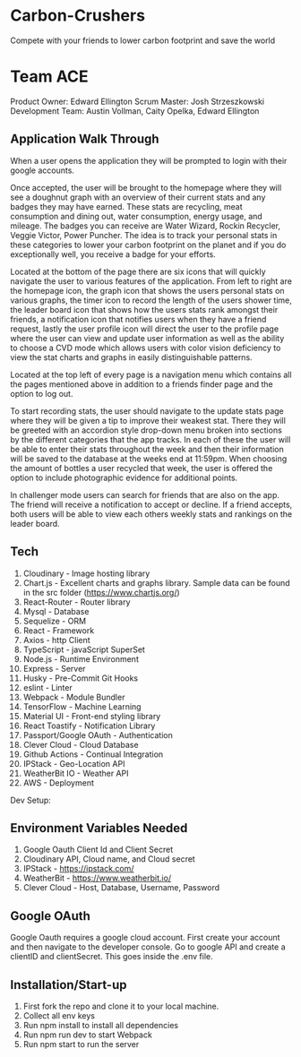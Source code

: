 # Carbon-Crushers
Compete with your friends to lower carbon footprint and save the world

# Team ACE
Product Owner: Edward Ellington
Scrum Master: Josh Strzeszkowski
Development Team: Austin Vollman, Caity Opelka, Edward Ellington

## Application Walk Through

When a user opens the application they will be prompted to login with their google accounts.

Once accepted, the user will be brought to the homepage where they will see a doughnut graph with an overview of their current stats and any badges they may have earned. These stats are recycling, meat consumption and dining out, water consumption, energy usage, and mileage. The badges you can receive are Water Wizard, Rockin Recycler, Veggie Victor, Power Puncher. The idea is to track your personal stats in these categories to lower your carbon footprint on the planet and if you do exceptionally well, you receive a badge for your efforts.

Located at the bottom of the page there are six icons that will quickly navigate the user to various features of the application. From left to right are the homepage icon, the graph icon that shows the users personal stats on various graphs, the timer icon to record the length of the users shower time, the leader board icon that shows how the users stats rank amongst their friends, a notification icon that notifies users when they have a friend request, lastly the user profile icon will direct the user to the profile page where the user can view and update user information as well as the ability to choose a CVD mode which allows users with color vision deficiency to view the stat charts and graphs in easily distinguishable patterns.

Located at the top left of every page is a navigation menu which contains all the pages mentioned above in addition to a friends finder page and the option to log out.

To start recording stats, the user should navigate to the update stats page where they will be given a tip to improve their weakest stat. There they will be greeted with an accordion style drop-down menu broken into sections by the different categories that the app tracks. In each of these the user will be able to enter their stats throughout the week and then their information will be saved to the database at the weeks end at 11:59pm. When choosing the amount of bottles a user recycled that week, the user is offered the option to include photographic evidence for additional points.

In challenger mode users can search for friends that are also on the app. The friend will receive a notification to accept or decline. If a friend accepts, both users will be able to view each others weekly stats and rankings on the leader board.

## Tech
1. Cloudinary - Image hosting library
2. Chart.js - Excellent charts and graphs library. Sample data can be found in the src folder (https://www.chartjs.org/)
3. React-Router - Router library
4. Mysql - Database
5. Sequelize - ORM
6. React - Framework
7. Axios - http Client
8. TypeScript - javaScript SuperSet
9. Node.js - Runtime Environment
10. Express - Server
11. Husky - Pre-Commit Git Hooks
12. eslint - Linter
13. Webpack - Module Bundler
14. TensorFlow - Machine Learning
15. Material UI - Front-end styling library
16. React Toastify - Notification Library
17. Passport/Google OAuth - Authentication
18. Clever Cloud - Cloud Database
19. Github Actions - Continual Integration
20. IPStack - Geo-Location API
21. WeatherBit IO - Weather API
22. AWS - Deployment


Dev Setup:
## Environment Variables Needed
1. Google Oauth Client Id and Client Secret
2. Cloudinary API, Cloud name, and Cloud secret
3. IPStack - https://ipstack.com/
4. WeatherBit - https://www.weatherbit.io/
5. Clever Cloud - Host, Database, Username, Password

## Google OAuth
Google Oauth requires a google cloud account. First create your account and then navigate to the developer console. Go to google API and create a clientID and clientSecret. This goes inside the .env file.

## Installation/Start-up
1. First fork the repo and clone it to your local machine.
2. Collect all env keys
3. Run npm install to install all dependencies
4. Run npm run dev to start Webpack
5. Run npm start to run the server